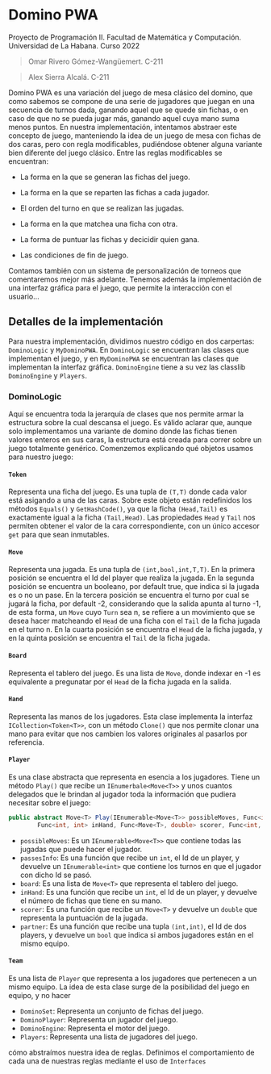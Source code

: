 # Domino PWA
Proyecto de Programación II. Facultad de Matemática y Computación. Universidad de La Habana. Curso 2022

> Omar Rivero Gómez-Wangüemert. C-211

> Alex Sierra Alcalá. C-211

Domino PWA es una variación del juego de mesa clásico del domino, que como sabemos se compone de una serie de jugadores que juegan en una secuencia de turnos dada, ganando aquel que se quede sin fichas, o en caso de que no se pueda jugar más, ganando  aquel cuya mano suma menos puntos. En nuestra implementación, intentamos abstraer este concepto de juego, manteniendo la idea de un juego de mesa con fichas de dos caras, pero con regla modificables, pudiéndose obtener alguna variante bien diferente del juego clásico. Entre las reglas modificables se encuentran:

* La forma en la que se generan las fichas del juego.

* La forma en la que se reparten las fichas a cada jugador.

* El orden del turno en que se realizan las jugadas.

* La forma en la que matchea una ficha con otra.

* La forma de puntuar las fichas y decicidir quien gana.

* Las condiciones de fin de juego.

Contamos también con un sistema de personalización de torneos que comentaremos mejor más adelante. Tenemos además la implementación de una interfaz gráfica para el juego, que permite la interacción con el usuario...

## Detalles de la implementación

Para nuestra implementación, dividimos nuestro código en dos carpertas: `DominoLogic` y `MyDominoPWA`. En `DominoLogic` se encuentran las clases que implementan el juego, y en `MyDominoPWA` se encuentran las clases que implementan la interfaz gráfica. `DominoEngine` tiene a su vez las classlib `DominoEngine` y `Players`.

### DominoLogic

Aquí se encuentra toda la jerarquía de clases que nos permite armar la estructura sobre la cual descansa el juego. Es válido aclarar que, aunque solo implementamos una variante de domino donde las fichas tienen valores enteros en sus caras, la estructura está creada para correr sobre un juego totalmente genérico. Comenzemos explicando qué objetos usamos para nuestro juego:

#### `Token`
Representa una ficha del juego. Es una tupla de `(T,T)` donde cada valor está asigando a una de las caras. Sobre este objeto están redefinidos los métodos `Equals()` y `GetHashCode()`, ya que la ficha `(Head,Tail)` es exactamente igual a la ficha `(Tail,Head)`. Las propiedades `Head` y `Tail` nos permiten obtener el valor de la cara correspondiente, con un único accesor `get` para que sean inmutables.

#### `Move` 
Representa una jugada. Es una tupla de `(int,bool,int,T,T)`. En la primera posición se encuentra el Id del player que realiza la jugada. En la segunda posición se encuentra un booleano, por default true, que indica si la jugada es o no un pase. En la tercera posición se encuentra el turno por cual se jugará la ficha, por default -2, considerando que la salida apunta al turno -1, de esta forma, un `Move` cuyo `Turn` sea n, se refiere a un movimiento que se desea hacer matcheando el `Head` de una ficha con el `Tail` de la ficha jugada en el turno n. En la cuarta posición se encuentra el `Head` de la ficha jugada, y en la quinta posición se encuentra el `Tail` de la ficha jugada.

#### `Board` 
Representa el tablero del juego. Es una lista de `Move`, donde indexar en -1 es equivalente a pregunatar por el `Head` de la ficha jugada en la salida.

#### `Hand`
Representa las manos de los jugadores. Esta clase implementa la interfaz `ICollection<Token<T>>`, con un método `Clone()` que nos permite clonar una mano para evitar que nos cambien los valores originales al pasarlos por referencia.

#### `Player`
Es una clase abstracta que representa en esencia a los jugadores. Tiene un método `Play()` que recibe un `IEnumerbale<Move<T>>` y unos cuantos delegados que le brindan al jugador toda la información que pudiera necesitar sobre el juego:

```c#
public abstract Move<T> Play(IEnumerable<Move<T>> possibleMoves, Func<int, IEnumerable<int>> passesInfo, List<Move<T>> board, 
		Func<int, int> inHand, Func<Move<T>, double> scorer, Func<int, int, bool> partner);
```
* `possibleMoves`: Es un `IEnumerable<Move<T>>` que contiene todas las jugadas que puede hacer el jugador.
* `passesInfo`: Es una función que recibe un `int`, el Id de un player, y devuelve un `IEnumerable<int>` que contiene los turnos en que el jugador con dicho Id se pasó.
* `board`: Es una lista de `Move<T>` que representa el tablero del juego.
* `inHand`: Es una función que recibe un `int`, el Id de un player, y devuelve el número de fichas que tiene en su mano.
* `scorer`: Es una función que recibe un `Move<T>` y devuelve un `double` que representa la puntuación de la jugada.
* `partner`: Es una función que recibe una tupla `(int,int)`, el Id de dos players, y devuelve un `bool` que indica si ambos jugadores están en el mismo equipo.

#### `Team`
Es una lista de `Player` que representa a los jugadores que pertenecen a un mismo equipo. La idea de esta clase surge de la posibilidad del juego en equipo, y no hacer 



* `DominoSet`: Representa un conjunto de fichas del juego.
* `DominoPlayer`: Representa un jugador del juego.
* `DominoEngine`: Representa el motor del juego.
* `Players`: Representa una lista de jugadores del juego.







cómo abstraímos nuestra idea de reglas. Definimos el comportamiento de cada una de nuestras reglas mediante el uso de `Interfaces`